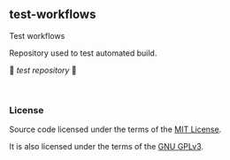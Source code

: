 ## test-workflows

Test workflows

Repository used to test automated build.

:construction: *test repository* :construction:

&nbsp;

### License

Source code licensed under the terms of the [MIT License](https://github.com/e2se/test-workflows/blob/main/LICENSE-MIT).

It is also licensed under the terms of the [GNU GPLv3](https://github.com/e2se/test-workflows/blob/main/LICENSE-GPL-3.0-or-later).

